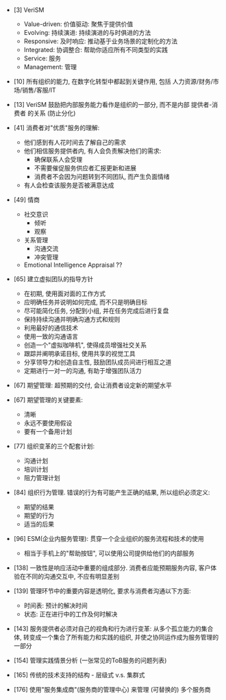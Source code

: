 - [3] VeriSM
  - Value-driven: 价值驱动: 聚焦于提供价值
  - Evolving: 持续演进: 持续演进的与时俱进的方法
  - Responsive: 及时响应: 推动基于业务场景的定制化的方法
  - Integrated: 协调整合: 帮助你适应所有不同类型的实践
  - Service: 服务
  - Management: 管理

- [10] 所有组织的能力, 在数字化转型中都起到关键作用, 包括 人力资源/财务/市场/销售/客服/IT

- [13] VeriSM 鼓励把内部服务能力看作是组织的一部分, 而不是内部 提供者-消费者 的关系 (防止分化)

- [41] 消费者对"优质"服务的理解: 
  - 他们感到有人花时间去了解自己的需求
  - 他们相信服务提供者内, 有人会负责解决他们的需求: 
    - 确保联系人会受理
    - 不需要催促服务供应者汇报更新和进展
    - 消费者不会因为问题转到不同团队, 而产生负面情绪
  - 有人会检查该服务是否被满意达成
  
- [49] 情商
  - 社交意识
    - 倾听
    - 观察
  - 关系管理
    - 沟通交流
    - 冲突管理
  - Emotional Intelligence Appraisal ??
  
- [65] 建立虚拟团队的指导方针
  - 在初期, 使用面对面的工作方式
  - 应明确任务并说明如何完成, 而不只是明确目标
  - 尽可能简化任务, 分配到小组, 并在任务完成后进行复盘
  - 保持持续沟通并明确沟通方式和规则
  - 利用最好的通信技术
  - 使用一致的沟通语言
  - 创造一个"虚拟咖啡机", 使得成员增强社交关系
  - 跟踪并阐明承诺目标, 使用共享的视觉工具
  - 分享领导力和创造自主性, 鼓励团队成员间进行相互之道
  - 定期进行一对一的沟通, 有助于增强团队活力
  
- [67] 期望管理: 超预期的交付, 会让消费者设定新的期望水平
- [67] 期望管理的关键要素: 
  - 清晰
  - 永远不要使用假设
  - 要有一个备用计划
  
- [77] 组织变革的三个配套计划: 
  - 沟通计划
  - 培训计划
  - 阻力管理计划
  
- [84] 组织行为管理. 错误的行为有可能产生正确的结果, 所以组织必须定义: 
  - 期望的结果
  - 期望的行为
  - 适当的后果
  
- [96] ESM(企业内服务管理): 贯穿一个企业组织的服务流程和技术的使用
  - 相当于手机上的"帮助按钮", 可以使用公司提供给他们的内部服务
  
- [138] 一致性是响应活动中重要的组成部分. 消费者应能预期服务内容, 客户体验在不同的沟通交互中, 不应有明显差别

- [139] 管理环节中的重要内容是透明化, 要求与消费者沟通以下方面: 
  - 时间表: 预计的解决时间
  - 状态: 正在进行中的工作及何时解决

- [143] 服务提供者必须对自己的视角和行为进行变革: 从多个孤立能力的集合体, 转变成一个集合了所有能力和实践的组织, 并使之协同运作成为服务管理的一部分

- [154] 管理实践情景分析 (一张常见的ToB服务的问题列表)

- [165] 传统的技术支持的结构 - 层级式 v.s. 集群式

- [176] 使用"服务集成商"(服务商的管理中心) 来管理 (可替换的) 多个服务商
